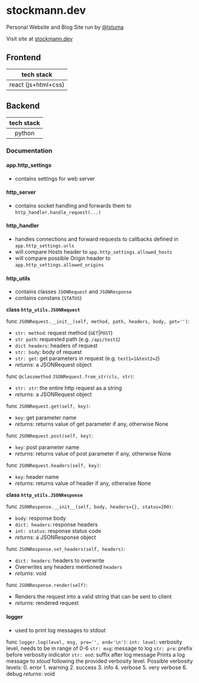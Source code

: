 # stockmann.dev
Personal Website and Blog Site run by [@lstuma](https://github.com/lstuma)

Visit site at [stockmann.dev](https://stockmann.dev)

## Frontend
| tech stack |
| :--------: |
| react (js+html+css) |

## Backend
| tech stack |
| :--------: |
| python |

### Documentation
#### app.http_settings
 - contains settings for web server
#### http_server
 - contains socket handling and forwards them to `http_handler.handle_request(...)`
#### http_handler
 - handles connections and forward requests to callbacks defined in `app.http_settings.urls`
 - will compare Hosts header to `app.http_settings.allowed_hosts`
 - will compare possible Origin header to `app.http_settings.allowed_origins`
#### http_utils
 - contains classes `JSONRequest` and `JSONResponse`
 - contains constans (`STATUS`)

**class `http_utils.JSONRequest`**

func `JSONRequest.__init__(self, method, path, headers, body, get='')`:
 - `str: method`: request method (`GET`|`POST`)
 - `str path`: requested path (e.g. `/api/test1`)
 - `dict headers`: headers of request
 - `str: body`: body of request
 - `str: get`: get parameters in request (e.g. `test1=1&test2=2`)
 - *returns*: a JSONRequest object

func `@classmethod` `JSONRequest.from_str(cls, str)`:
 - `str: str`: the entire http request as a string
 - *returns*: a JSONRequest object

func `JSONRequest.get(self, key)`:
 - `key`: get parameter name
 - *returns*: returns value of get parameter if any, otherwise None

func `JSONRequest.post(self, key)`:
 - `key`: post parameter name
 - *returns*: returns value of post parameter if any, otherwise None

func `JSONRequest.headers(self, key)`:
 - `key`: header name
 - *returns*: returns value of header if any, otherwise None

**class `http_utils.JSONResponse`**

func `JSONResponse.__init__(self, body, headers={}, status=200)`:
 - `body`: response body
 - `dict: headers`: response headers
 - `int: status`: response status code
 - *returns*: a JSONResponse object

func `JSONResponse.set_headers(self, headers)`:
 - `dict: headers`: headers to overwrite
 - Overwrites any headers mentioned `headers`
 - *returns*: void

func `JSONResponse.render(self)`:
 - Renders the request into a valid string that can be sent to client
 - *returns*: rendered request

#### logger
 - used to print log messages to stdout

func `logger.log(level, msg, pre='', end='\n')`:
    `int: level`: verbosity level, needs to be in range of 0-6
    `str: msg`: message to log
    `str: pre`: prefix before verbosity indicator
    `str: end`: suffix after log message
    Prints a log message to *stoud* following the provided verbosity level.
    Possible verbosity levels:
        0. error
        1. warning
        2. success
        3. info
        4. verbose
        5. very verbose
        6. debug
    *returns*: void